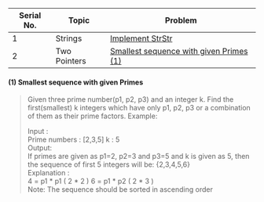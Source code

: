 | Serial No. | Topic | Problem |
|------------|-------|---------|
| 1 | Strings | [Implement StrStr](https://practice.geeksforgeeks.org/problems/implement-strstr/1) |
| 2 | Two Pointers | [Smallest sequence with given Primes (1)](https://github.com/NUMBART/InterviewBit/blob/8e9ab30103fa40bf3727c87d434f80339f48b7bd/NotSolvedInAnHour.md#1-smallest-sequence-with-given-primes) |

#### (1) Smallest sequence with given Primes
> Given three prime number(p1, p2, p3) and an integer k. Find the first(smallest) k integers which have only p1, p2, p3 or a combination of them as their prime factors. Example:  
>
> Input :  
> Prime numbers : [2,3,5] k : 5  
> Output:  
> If primes are given as p1=2, p2=3 and p3=5 and k is given as 5, then the sequence of first 5 integers will be:
> {2,3,4,5,6}  
> Explanation :  
> 4 = p1 * p1 ( 2 * 2 ) 6 = p1 * p2 ( 2 * 3 )  
> Note: The sequence should be sorted in ascending order
